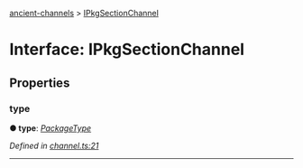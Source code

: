 [ancient-channels](../README.md) > [IPkgSectionChannel](../interfaces/ipkgsectionchannel.md)



# Interface: IPkgSectionChannel


## Properties
<a id="type"></a>

###  type

**●  type**:  *[PackageType](../enums/packagetype.md)* 

*Defined in [channel.ts:21](https://github.com/AncientSouls/Channels/blob/8ab703e/src/lib/channel.ts#L21)*





___


